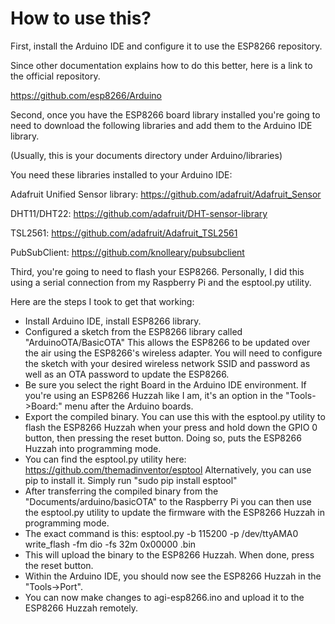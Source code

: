 # How to use this?

 First, install the Arduino IDE and configure it to use the ESP8266 repository.

 Since other documentation explains how to do this better, here is a link to the
 official repository.

 https://github.com/esp8266/Arduino

 Second, once you have the ESP8266 board library installed you're going to need
 to download the following libraries and add them to the Arduino IDE library.

 (Usually, this is your documents directory under Arduino/libraries)

 You need these libraries installed to your Arduino IDE:

 Adafruit Unified Sensor library: https://github.com/adafruit/Adafruit_Sensor

 DHT11/DHT22: https://github.com/adafruit/DHT-sensor-library

 TSL2561: https://github.com/adafruit/Adafruit_TSL2561

 PubSubClient: https://github.com/knolleary/pubsubclient

 Third, you're going to need to flash your ESP8266. Personally, I did this using a
 serial connection from my Raspberry Pi and the esptool.py utility.
 
 Here are the steps I took to get that working:
  - Install Arduino IDE, install ESP8266 library.
  - Configured a sketch from the ESP8266 library called "ArduinoOTA/BasicOTA"
    This allows the ESP8266 to be updated over the air using the ESP8266's wireless adapter.
    You will need to configure the sketch with your desired wireless network SSID and password
    as well as an OTA password to update the ESP8266.
  - Be sure you select the right Board in the Arduino IDE environment. If you're using an ESP8266
    Huzzah like I am, it's an option in the "Tools->Board:" menu after the Arduino boards.
  - Export the compiled binary. You can use this with the esptool.py utility to flash the
    ESP8266 Huzzah when your press and hold down the GPIO 0 button, then pressing the reset
    button. Doing so, puts the ESP8266 Huzzah into programming mode.
  - You can find the esptool.py utility here:
    https://github.com/themadinventor/esptool
    Alternatively, you can use pip to install it.
    Simply run "sudo pip install esptool"
  - After transferring the compiled binary from the "Documents/arduino/basicOTA" to the Raspberry Pi
    you can then use the esptool.py utility to update the firmware with the ESP8266 Huzzah in
    programming mode.
  - The exact command is this:
     esptool.py -b 115200 -p /dev/ttyAMA0 write_flash -fm dio -fs 32m 0x00000 <file>.bin
  - This will upload the binary to the ESP8266 Huzzah. When done, press the reset button.
  - Within the Arduino IDE, you should now see the ESP8266 Huzzah in the "Tools->Port".
  - You can now make changes to agi-esp8266.ino and upload it to the ESP8266 Huzzah remotely.
